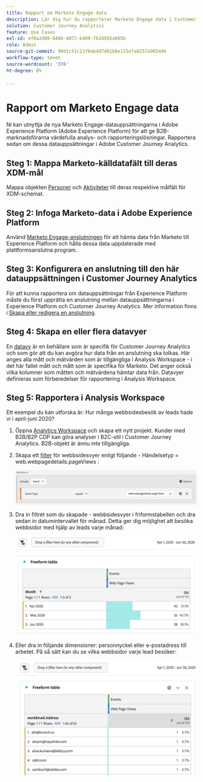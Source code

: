 ```yaml
---
title: Rapport om Marketo Engage data
description: Lär dig hur du rapporterar Marketo Engage data i Customer Journey Analytics
solution: Customer Journey Analytics
feature: Use Cases
exl-id: ef8a2d08-848b-4072-b400-7b24955a085b
role: Admin
source-git-commit: 90d1c51c11f0ab4d7d61b8e115efa8257a985446
workflow-type: tm+mt
source-wordcount: '376'
ht-degree: 0%

---
```


# Rapport om Marketo Engage data

Ni kan utnyttja de nya Marketo Engage-datauppsättningarna i Adobe Experience Platform (Adobe Experience Platform) för att ge B2B-marknadsförarna värdefulla analys- och rapporteringslösningar. Rapportera sedan om dessa datauppsättningar i Adobe Customer Journey Analytics.

## Steg 1: Mappa Marketo-källdatafält till deras XDM-mål

Mappa objekten [Personer](https://experienceleague.adobe.com/docs/experience-platform/sources/connectors/adobe-applications/mapping/marketo.html#persons) och [Aktiviteter](https://experienceleague.adobe.com/docs/experience-platform/sources/connectors/adobe-applications/mapping/marketo.html#activities) till deras respektive målfält för XDM-schemat.

## Steg 2: Infoga Marketo-data i Adobe Experience Platform

Använd [Marketo Engage-anslutningen](https://experienceleague.adobe.com/docs/experience-platform/sources/connectors/adobe-applications/marketo/marketo.html) för att hämta data från Marketo till Experience Platform och hålla dessa data uppdaterade med plattformsanslutna program.

## Steg 3: Konfigurera en anslutning till den här datauppsättningen i Customer Journey Analytics

För att kunna rapportera om datauppsättningar från Experience Platform måste du först upprätta en anslutning mellan datauppsättningarna i Experience Platform och Customer Journey Analytics. Mer information finns i [Skapa eller redigera en anslutning](https://experienceleague.adobe.com/docs/analytics-platform/using/cja-connections/create-connection.html).

## Steg 4: Skapa en eller flera datavyer

En [datavy](/help/data-views/data-views.md) är en behållare som är specifik för Customer Journey Analytics och som gör att du kan avgöra hur data från en anslutning ska tolkas. Här anges alla mått och mätvärden som är tillgängliga i Analysis Workspace - i det här fallet mått och mått som är specifika för Marketo. Det anger också vilka kolumner som måtten och mätvärdena hämtar data från. Datavyer definieras som förberedelser för rapportering i Analysis Workspace.

## Steg 5: Rapportera i Analysis Workspace

Ett exempel du kan utforska är: Hur många webbsidesbesök av leads hade vi i april-juni 2020?

1. Öppna [Analytics Workspace](/help/analysis-workspace/home.md) och skapa ett nytt projekt.
Kunder med B2B/B2P CDP kan göra analyser i B2C-stil i Customer Journey Analytics. B2B-objekt är ännu inte tillgängliga.

1. Skapa ett [filter](/help/components/filters/create-filters.md) för webbsidesvyer enligt följande - Händelsetyp = web.webpagedetails.pageViews :

   ![Definitionsfönster med händelse- och händelsetyp](../assets/marketo-filter.png)

1. Dra in filtret som du skapade - webbsidesvyer i friformstabellen och dra sedan in datumintervallet för månad. Detta ger dig möjlighet att besöka webbsidor med hjälp av leads varje månad:

   ![Frihandstabell med händelser per månad.](../assets/marketo-freeform.png)

1. Eller dra in följande dimensioner: personnyckel eller e-postadress till arbetet. På så sätt kan du se vilka webbsidor varje lead besöker:

   ![Frihandstabell med händelser och workEmail.Address och Web Page Views.](../assets/marketo-freeform2.png)

